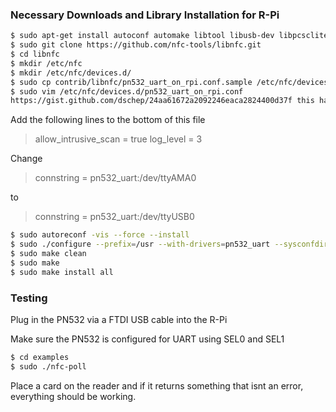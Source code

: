 ### Necessary Downloads and Library Installation  for R-Pi
```bash
$ sudo apt-get install autoconf automake libtool libusb-dev libpcsclite-dev git
$ sudo git clone https://github.com/nfc-tools/libnfc.git
$ cd libnfc
$ mkdir /etc/nfc
$ mkdir /etc/nfc/devices.d/
$ sudo cp contrib/libnfc/pn532_uart_on_rpi.conf.sample /etc/nfc/devices.d/pn532_uart_on_rpi.conf
$ sudo vim /etc/nfc/devices.d/pn532_uart_on_rpi.conf
https://gist.github.com/dschep/24aa61672a2092246eaca2824400d37f this has a guide on installation of the needed python version needs to copied into this later
```
Add the following lines  to the bottom of this file
> allow_intrusive_scan = true
> log_level = 3


Change
> connstring = pn532_uart:/dev/ttyAMA0


to
> connstring = pn532_uart:/dev/ttyUSB0


```bash
$ sudo autoreconf -vis --force --install
$ sudo ./configure --prefix=/usr --with-drivers=pn532_uart --sysconfdir=/etc
$ sudo make clean
$ sudo make
$ sudo make install all
```
### Testing
Plug in the PN532 via a FTDI USB cable into the R-Pi

Make sure the PN532 is configured for UART using SEL0 and SEL1

```bash
$ cd examples
$ sudo ./nfc-poll
```

Place a card on the reader and if it returns something that isnt an error, everything should be working.

